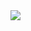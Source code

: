 
<img src="https://github-readme-stats.luisibear98.vercel.app/api?username=luisibear98&show_icons=true&theme=radical">
